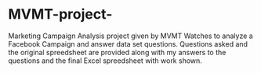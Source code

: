 # MVMT-project-
Marketing Campaign Analysis
project given by MVMT Watches to analyze a Facebook Campaign and answer data set questions. Questions asked and the original spreedsheet are provided along with my answers to the questions and the final Excel spreedsheet with work shown.
